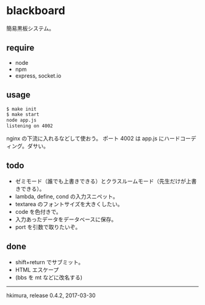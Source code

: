 # blackboard

簡易黒板システム。

## require

* node
* npm
* express, socket.io

## usage

```sh
$ make init
$ make start
node app.js
listening on 4002
```

nginx の下流に入れるなどして使おう。
ポート 4002 は app.js にハードコーディング。ダサい。

## todo

* ゼミモード（誰でも上書きできる）とクラスルームモード（先生だけが上書きできる）。
* lambda, define, cond の入力スニペット。
* textarea のフォントサイズを大きくしたい。
* code を色付きで。
* 入力あったデータをデータベースに保存。
* port を引数で取りたいぞ。

## done

* shift+return でサブミット。
* HTML エスケープ
* (bbs を mt などに改名する)

---
hkimura, release 0.4.2, 2017-03-30
